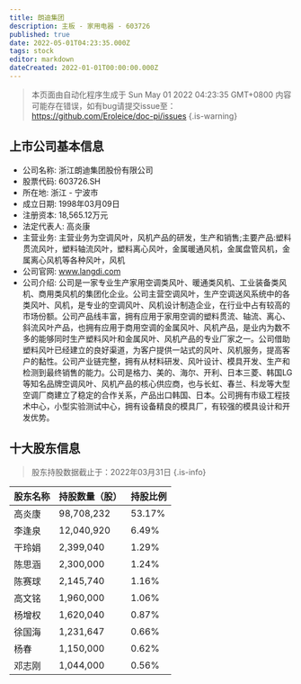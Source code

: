 ```yaml
---
title: 朗迪集团
description: 主板 - 家用电器 - 603726
published: true
date: 2022-05-01T04:23:35.000Z
tags: stock
editor: markdown
dateCreated: 2022-01-01T00:00:00.000Z
---
```


> 本页面由自动化程序生成于 Sun May 01 2022 04:23:35 GMT+0800
> 内容可能存在错误，如有bug请提交issue至：https://github.com/Eroleice/doc-pi/issues
{.is-warning}

## 上市公司基本信息
- 公司名称: 浙江朗迪集团股份有限公司
- 股票代码: 603726.SH
- 所在地: 浙江 - 宁波市
- 成立日期: 1998年03月09日
- 注册资本: 18,565.12万元
- 法定代表人: 高炎康
- 主营业务: 主营业务为空调风叶，风机产品的研发，生产和销售;主要产品:塑料贯流风叶，塑料轴流风叶，塑料离心风叶，金属暖通风机，金属盘管风机，金属离心风机等各种风叶，风机
- 公司官网: www.langdi.com
- 公司介绍: 公司是一家专业生产家用空调类风叶、暖通类风机、工业装备类风机、商用类风机的集团化企业。公司主营空调风叶，生产空调送风系统中的各类风叶、风机，是专业的空调风叶、风机设计制造企业，在行业中占有较高的市场份额。公司产品线丰富，拥有应用于家用空调的塑料贯流、轴流、离心、斜流风叶产品，也拥有应用于商用空调的金属风叶、风机产品，是业内为数不多的能够同时生产塑料风叶和金属风叶、风机产品的专业厂家之一。公司借助塑料风叶已经建立的良好渠道，为客户提供一站式的风叶、风机服务，提高客户的黏性。公司产业链完整，拥有从材料研发、风叶设计、模具开发、生产和检测到最终销售的能力。公司是格力、美的、海尔、开利、日本三菱、韩国LG等知名品牌空调风叶、风机产品的核心供应商，也与长虹、春兰、科龙等大型空调厂商建立了稳定的合作关系，产品出口韩国、日本。公司拥有市级工程技术中心，小型实验测试中心，拥有设备精良的模具厂，有较强的模具设计和开发优势。


## 十大股东信息
> 股东持股数据截止于：2022年03月31日
{.is-info}

| 股东名称 | 持股数量（股） | 持股比例 |
| --- | --- | --- |
| 高炎康 | 98,708,232 | 53.17% |
| 李逢泉 | 12,040,920 | 6.49% |
| 干玲娟 | 2,399,040 | 1.29% |
| 陈思涵 | 2,300,000 | 1.24% |
| 陈赛球 | 2,145,740 | 1.16% |
| 高文铭 | 1,960,000 | 1.06% |
| 杨增权 | 1,620,040 | 0.87% |
| 徐国海 | 1,231,647 | 0.66% |
| 杨春 | 1,150,000 | 0.62% |
| 邓志刚 | 1,044,000 | 0.56% |




